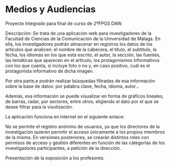 # Medios y Audiencias

Proyecto Integrado para final de curso de 2ºFPGS DAW. 

Descripción: 
Se trata de una aplicación web para investigadores de la Facultad de Ciencias de la Comunicación de la Universidad de Málaga. En ella, los investigadores podrán almacenar en registros los datos de los artículos que analicen: el nombre de la cabecera, el título, el subtítulo, la fecha, los idiomas en los que está escrito, el autor, la sección, las fuentes, las temáticas que aparecen en el artículo, los protagonismos informativos con los que cuenta, si incluye foto o no y, en caso positivo, cuál es el protagonista informativo de dicha imagen. 

Por otra parte,e podrán realizar búsquedas filtradas de esa información sobre la base de datos: por palabra clave, fecha, idioma, autor... 

Además, esa información se puede visualizar en forma de gráficos lineales, de barras, radar, por sectores, entre otros; eligiendo el dato por el que se desee filtrar para la visulización. 



La aplicación funciona en internet en el siguiente enlace: 


No se permite el registro anónimo de usuarios, ya que los directores de la investigación quieren permitir el acceso únicamente a los propios miembros de la misma. 
En versiones posteriores, se crearán distintos roles con permisos de acceso y gestión diferentes en función de las categorías de los investigadores participantes, a petición de la dirección. 

Presentación de la exposición a los profesores: 

